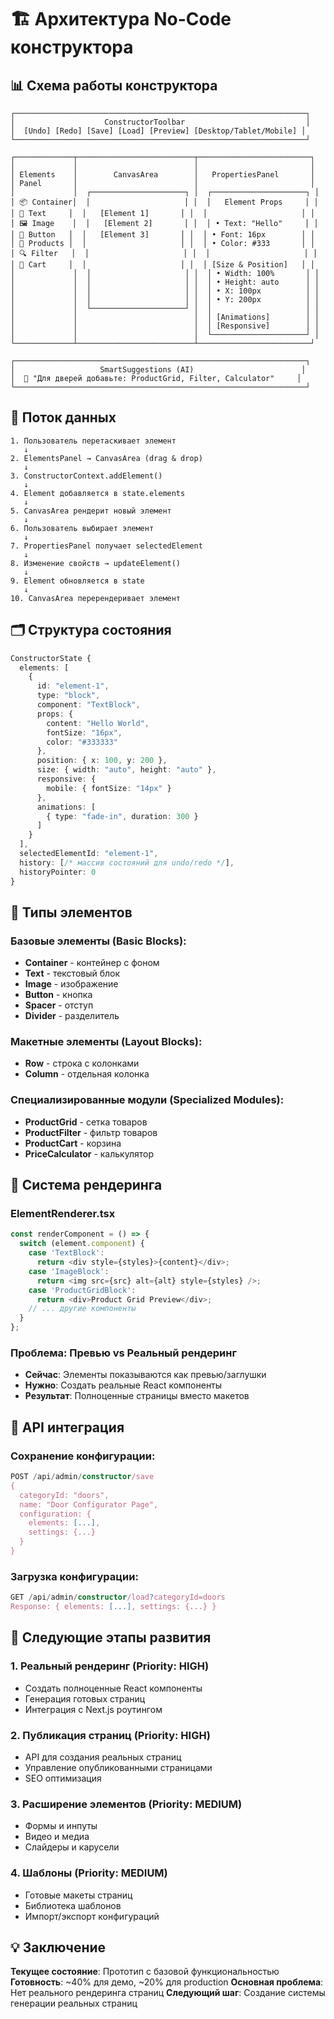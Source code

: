 # 🏗️ Архитектура No-Code конструктора

## 📊 Схема работы конструктора

```
┌─────────────────────────────────────────────────────────────────┐
│                    ConstructorToolbar                           │
│  [Undo] [Redo] [Save] [Load] [Preview] [Desktop/Tablet/Mobile] │
└─────────────────────────────────────────────────────────────────┘

┌─────────────┬──────────────────────────┬─────────────────────────┐
│             │                          │                         │
│ Elements    │        CanvasArea        │   PropertiesPanel       │
│ Panel       │                          │                         │
│             │  ┌─────────────────────┐ │  ┌─────────────────────┐ │
│ 📦 Container│  │                     │ │  │   Element Props     │ │
│ 📝 Text     │  │   [Element 1]       │ │  │                     │ │
│ 🖼️ Image    │  │   [Element 2]       │ │  │ • Text: "Hello"     │ │
│ 🔘 Button   │  │   [Element 3]       │ │  │ • Font: 16px        │ │
│ 🏪 Products │  │                     │ │  │ • Color: #333       │ │
│ 🔍 Filter   │  │                     │ │  │                     │ │
│ 🛒 Cart     │  │                     │ │  │ [Size & Position]   │ │
│             │  │                     │ │  │ • Width: 100%       │ │
│             │  │                     │ │  │ • Height: auto      │ │
│             │  │                     │ │  │ • X: 100px          │ │
│             │  │                     │ │  │ • Y: 200px          │ │
│             │  └─────────────────────┘ │  │                     │ │
│             │                          │  │ [Animations]        │ │
│             │                          │  │ [Responsive]        │ │
│             │                          │  └─────────────────────┘ │
└─────────────┴──────────────────────────┴─────────────────────────┘

┌─────────────────────────────────────────────────────────────────┐
│                   SmartSuggestions (AI)                        │
│  🤖 "Для дверей добавьте: ProductGrid, Filter, Calculator"     │
└─────────────────────────────────────────────────────────────────┘
```

## 🔄 Поток данных

```
1. Пользователь перетаскивает элемент
   ↓
2. ElementsPanel → CanvasArea (drag & drop)
   ↓
3. ConstructorContext.addElement()
   ↓
4. Element добавляется в state.elements
   ↓
5. CanvasArea рендерит новый элемент
   ↓
6. Пользователь выбирает элемент
   ↓
7. PropertiesPanel получает selectedElement
   ↓
8. Изменение свойств → updateElement()
   ↓
9. Element обновляется в state
   ↓
10. CanvasArea перерендеривает элемент
```

## 🗂️ Структура состояния

```typescript
ConstructorState {
  elements: [
    {
      id: "element-1",
      type: "block",
      component: "TextBlock",
      props: {
        content: "Hello World",
        fontSize: "16px",
        color: "#333333"
      },
      position: { x: 100, y: 200 },
      size: { width: "auto", height: "auto" },
      responsive: {
        mobile: { fontSize: "14px" }
      },
      animations: [
        { type: "fade-in", duration: 300 }
      ]
    }
  ],
  selectedElementId: "element-1",
  history: [/* массив состояний для undo/redo */],
  historyPointer: 0
}
```

## 🧩 Типы элементов

### Базовые элементы (Basic Blocks):
- **Container** - контейнер с фоном
- **Text** - текстовый блок
- **Image** - изображение
- **Button** - кнопка
- **Spacer** - отступ
- **Divider** - разделитель

### Макетные элементы (Layout Blocks):
- **Row** - строка с колонками
- **Column** - отдельная колонка

### Специализированные модули (Specialized Modules):
- **ProductGrid** - сетка товаров
- **ProductFilter** - фильтр товаров
- **ProductCart** - корзина
- **PriceCalculator** - калькулятор

## 🎨 Система рендеринга

### ElementRenderer.tsx
```typescript
const renderComponent = () => {
  switch (element.component) {
    case 'TextBlock':
      return <div style={styles}>{content}</div>;
    case 'ImageBlock':
      return <img src={src} alt={alt} style={styles} />;
    case 'ProductGridBlock':
      return <div>Product Grid Preview</div>;
    // ... другие компоненты
  }
};
```

### Проблема: Превью vs Реальный рендеринг
- **Сейчас**: Элементы показываются как превью/заглушки
- **Нужно**: Создать реальные React компоненты
- **Результат**: Полноценные страницы вместо макетов

## 🔧 API интеграция

### Сохранение конфигурации:
```typescript
POST /api/admin/constructor/save
{
  categoryId: "doors",
  name: "Door Configurator Page",
  configuration: {
    elements: [...],
    settings: {...}
  }
}
```

### Загрузка конфигурации:
```typescript
GET /api/admin/constructor/load?categoryId=doors
Response: { elements: [...], settings: {...} }
```

## 🚀 Следующие этапы развития

### 1. Реальный рендеринг (Priority: HIGH)
- Создать полноценные React компоненты
- Генерация готовых страниц
- Интеграция с Next.js роутингом

### 2. Публикация страниц (Priority: HIGH)
- API для создания реальных страниц
- Управление опубликованными страницами
- SEO оптимизация

### 3. Расширение элементов (Priority: MEDIUM)
- Формы и инпуты
- Видео и медиа
- Слайдеры и карусели

### 4. Шаблоны (Priority: MEDIUM)
- Готовые макеты страниц
- Библиотека шаблонов
- Импорт/экспорт конфигураций

## 💡 Заключение

**Текущее состояние**: Прототип с базовой функциональностью
**Готовность**: ~40% для демо, ~20% для production
**Основная проблема**: Нет реального рендеринга страниц
**Следующий шаг**: Создание системы генерации реальных страниц


